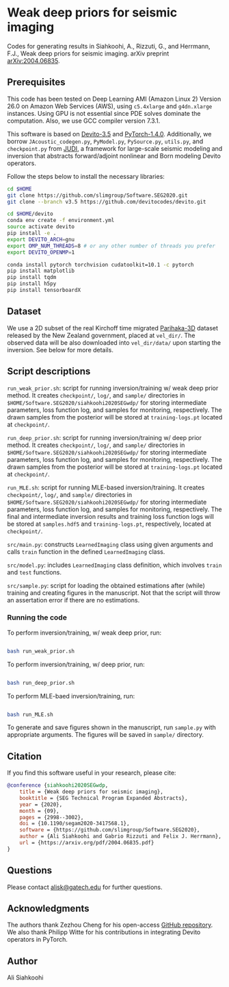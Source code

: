 # Weak deep priors for seismic imaging

Codes for generating results in Siahkoohi, A., Rizzuti, G., and Herrmann, F.J., Weak deep priors for seismic imaging. arXiv preprint [arXiv:2004.06835](https://arxiv.org/abs/2004.06835).

## Prerequisites

This code has been tested on Deep Learning AMI (Amazon Linux 2) Version 26.0 on Amazon Web Services (AWS), using `c5.4xlarge` and `g4dn.xlarge` instances. Using GPU is not essential since PDE solves dominate the computation. Also, we use GCC compiler version 7.3.1.

This software is based on [Devito-3.5](https://github.com/devitocodes/devito/releases/tag/v3.5) and [PyTorch-1.4.0](https://github.com/pytorch/pytorch/releases/tag/v1.4.0). Additionally, we borrow `JAcoustic_codegen.py`\, `PyModel.py`\, `PySource.py`\, `utils.py`\, and `checkpoint.py` from [JUDI](https://github.com/slimgroup/JUDI.jl), a framework for large-scale seismic modeling and inversion that abstracts forward/adjoint nonlinear and Born modeling Devito operators.

Follow the steps below to install the necessary libraries:

```bash
cd $HOME
git clone https://github.com/slimgroup/Software.SEG2020.git
git clone --branch v3.5 https://github.com/devitocodes/devito.git

cd $HOME/devito
conda env create -f environment.yml
source activate devito
pip install -e .
export DEVITO_ARCH=gnu
export OMP_NUM_THREADS=8 # or any other number of threads you prefer
export DEVITO_OPENMP=1

conda install pytorch torchvision cudatoolkit=10.1 -c pytorch
pip install matplotlib
pip install tqdm
pip install h5py
pip install tensorboardX
```

## Dataset


We use a 2D subset of the real Kirchoff time migrated [Parihaka-3D](https://wiki.seg.org/wiki/Parihaka-3D) dataset released by the New Zealand government, placed at `vel_dir/`. The observed data will be also downloaded into `vel_dir/data/` upon starting the inversion. See below for more details.

## Script descriptions

`run_weak_prior.sh`\: script for running inversion/training w/ weak deep prior method. It  creates `checkpoint/`, `log/`, and `sample/` directories in `$HOME/Software.SEG2020/siahkoohi2020SEGwdp/` for storing intermediate parameters, loss function log, and samples for monitoring, respectively. The drawn samples from the posterior will be stored at `training-logs.pt` located at `checkpoint/`.

`run_deep_prior.sh`\: script for running inversion/training w/ deep prior method. It  creates `checkpoint/`, `log/`, and `sample/` directories in `$HOME/Software.SEG2020/siahkoohi2020SEGwdp/` for storing intermediate parameters, loss function log, and samples for monitoring, respectively. The drawn samples from the posterior will be stored at `training-logs.pt` located at `checkpoint/`.

`run_MLE.sh`\: script for running MLE-based inversion/training. It  creates `checkpoint/`, `log/`, and `sample/` directories in `$HOME/Software.SEG2020/siahkoohi2020SEGwdp/` for storing intermediate parameters, loss function log, and samples for monitoring, respectively. The final and intermediate inversion results and training loss function logs will be stored at `samples.hdf5` and `training-logs.pt`, respectively, located at `checkpoint/`.

`src/main.py`\: constructs `LearnedImaging` class using given arguments and calls `train` function in the defined  `LearnedImaging` class.

`src/model.py`: includes `LearnedImaging` class definition, which involves `train` and `test` functions.

`src/sample.py`: script for loading the obtained estimations after (while) training and creating figures in the manuscript. Not that the script will throw an assertation error if there are no estimations.

### Running the code

To perform inversion/training, w/ weak deep prior, run:

```bash

bash run_weak_prior.sh

```

To perform inversion/training, w/ deep prior, run:

```bash

bash run_deep_prior.sh

```


To perform MLE-baed inversion/training, run:

```bash

bash run_MLE.sh

```

To generate and save figures shown in the manuscript, run `sample.py` with appropriate arguments. The figures will be saved in `sample/` directory.

## Citation

If you find this software useful in your research, please cite:


```bibtex
@conference {siahkoohi2020SEGwdp,
    title = {Weak deep priors for seismic imaging},
    booktitle = {SEG Technical Program Expanded Abstracts},
    year = {2020},
    month = {09},
    pages = {2998--3002},
    doi = {10.1190/segam2020-3417568.1},
    software = {https://github.com/slimgroup/Software.SEG2020},
    author = {Ali Siahkoohi and Gabrio Rizzuti and Felix J. Herrmann},
    url = {https://arxiv.org/pdf/2004.06835.pdf}
}
```


## Questions

Please contact alisk@gatech.edu for further questions.

## Acknowledgments

The authors thank Zezhou Cheng for his open-access [GitHub repository](https://github.com/ZezhouCheng/GP-DIP). We also thank Philipp Witte for his contributions in integrating Devito operators in PyTorch.


## Author

Ali Siahkoohi

